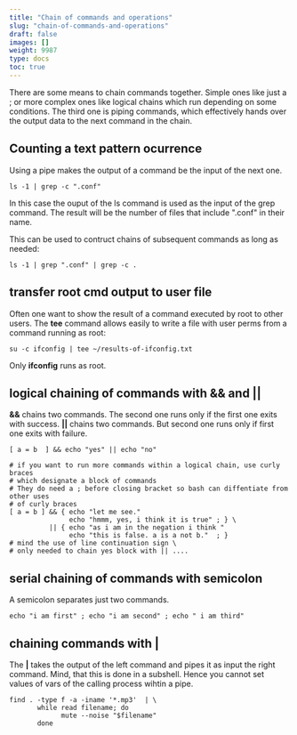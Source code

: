 ```yaml
---
title: "Chain of commands and operations"
slug: "chain-of-commands-and-operations"
draft: false
images: []
weight: 9987
type: docs
toc: true
---
```


There are some means to chain commands together. Simple ones like just a ; or more complex ones like logical chains which run depending on some conditions. The third one is piping commands, which effectively hands over the output data to the next command in the chain.

## Counting a text pattern ocurrence
Using a pipe makes the output of a command be the input of the next one.

    ls -1 | grep -c ".conf"

In this case the ouput of the ls command is used as the input of the grep command. The result will be the number of files that include ".conf" in their name.

This can be used to contruct chains of subsequent commands as long as needed:

    ls -1 | grep ".conf" | grep -c .

## transfer root cmd output to user file
Often one want to show the result of a command executed by root to other users. The **tee** command allows easily to write a file with user perms from a command running as root:

    su -c ifconfig | tee ~/results-of-ifconfig.txt

Only **ifconfig** runs as root.

## logical chaining of commands with && and ||
**&&** chains two commands. The second one runs only if the first one exits with success.
**||** chains two commands. But second one runs only if first one exits with failure.

    [ a = b  ] && echo "yes" || echo "no"
    
    # if you want to run more commands within a logical chain, use curly braces
    # which designate a block of commands 
    # They do need a ; before closing bracket so bash can diffentiate from other uses
    # of curly braces
    [ a = b ] && { echo "let me see." 
                   echo "hmmm, yes, i think it is true" ; } \
              || { echo "as i am in the negation i think " 
                   echo "this is false. a is a not b."  ; }
    # mind the use of line continuation sign \
    # only needed to chain yes block with || ....

## serial chaining of commands with semicolon
A semicolon separates just two commands.

    echo "i am first" ; echo "i am second" ; echo " i am third"

 

## chaining commands with |
The **|** takes the output of the left command and pipes it as input the right command. Mind, that this is done in a subshell. Hence you cannot set values of vars of the calling process wihtin a pipe.

    find . -type f -a -iname '*.mp3'  | \
           while read filename; do
                 mute --noise "$filename"
           done 

